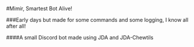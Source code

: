 #Mimir, Smartest Bot Alive!

###Early days but made for some commands and some logging, I know all after all!

####A small Discord bot made using JDA and JDA-Chewtils